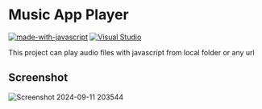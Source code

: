 # Music App Player
[![made-with-javascript](https://img.shields.io/badge/Made%20with-JavaScript-1f425f.svg)](https://www.javascript.com)
[![Visual Studio](https://badgen.net/badge/icon/visualstudio?icon=visualstudio&label)](https://visualstudio.microsoft.com)

This project can play audio files with javascript from local folder or any url


## Screenshot
![Screenshot 2024-09-11 203544](https://github.com/user-attachments/assets/1dcbd5d7-2c2c-4518-a876-ce10b06a17fd)
